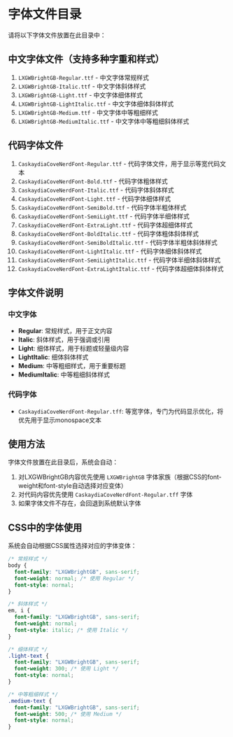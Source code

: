 # 字体文件目录

请将以下字体文件放置在此目录中：

## 中文字体文件（支持多种字重和样式）

1. `LXGWBrightGB-Regular.ttf` - 中文字体常规样式
2. `LXGWBrightGB-Italic.ttf` - 中文字体斜体样式
3. `LXGWBrightGB-Light.ttf` - 中文字体细体样式
4. `LXGWBrightGB-LightItalic.ttf` - 中文字体细体斜体样式
5. `LXGWBrightGB-Medium.ttf` - 中文字体中等粗细样式
6. `LXGWBrightGB-MediumItalic.ttf` - 中文字体中等粗细斜体样式

## 代码字体文件

1. `CaskaydiaCoveNerdFont-Regular.ttf` - 代码字体文件，用于显示等宽代码文本
2. `CaskaydiaCoveNerdFont-Bold.ttf` - 代码字体粗体样式
3. `CaskaydiaCoveNerdFont-Italic.ttf` - 代码字体斜体样式
4. `CaskaydiaCoveNerdFont-Light.ttf` - 代码字体细体样式
5. `CaskaydiaCoveNerdFont-SemiBold.ttf` - 代码字体半粗体样式
6. `CaskaydiaCoveNerdFont-SemiLight.ttf` - 代码字体半细体样式
7. `CaskaydiaCoveNerdFont-ExtraLight.ttf` - 代码字体超细体样式
8. `CaskaydiaCoveNerdFont-BoldItalic.ttf` - 代码字体粗体斜体样式
9. `CaskaydiaCoveNerdFont-SemiBoldItalic.ttf` - 代码字体半粗体斜体样式
10. `CaskaydiaCoveNerdFont-LightItalic.ttf` - 代码字体细体斜体样式
11. `CaskaydiaCoveNerdFont-SemiLightItalic.ttf` - 代码字体半细体斜体样式
12. `CaskaydiaCoveNerdFont-ExtraLightItalic.ttf` - 代码字体超细体斜体样式

## 字体文件说明

### 中文字体
- **Regular**: 常规样式，用于正文内容
- **Italic**: 斜体样式，用于强调或引用
- **Light**: 细体样式，用于标题或轻量级内容
- **LightItalic**: 细体斜体样式
- **Medium**: 中等粗细样式，用于重要标题
- **MediumItalic**: 中等粗细斜体样式

### 代码字体
- `CaskaydiaCoveNerdFont-Regular.tff`: 等宽字体，专门为代码显示优化，将优先用于显示monospace文本

## 使用方法

字体文件放置在此目录后，系统会自动：
1. 对LXGWBrightGB内容优先使用 `LXGWBrightGB` 字体家族（根据CSS的font-weight和font-style自动选择对应变体）
2. 对代码内容优先使用 `CaskaydiaCoveNerdFont-Regular.tff` 字体
3. 如果字体文件不存在，会回退到系统默认字体

## CSS中的字体使用

系统会自动根据CSS属性选择对应的字体变体：

```css
/* 常规样式 */
body {
  font-family: "LXGWBrightGB", sans-serif;
  font-weight: normal; /* 使用 Regular */
  font-style: normal;
}

/* 斜体样式 */
em, i {
  font-family: "LXGWBrightGB", sans-serif;
  font-weight: normal;
  font-style: italic; /* 使用 Italic */
}

/* 细体样式 */
.light-text {
  font-family: "LXGWBrightGB", sans-serif;
  font-weight: 300; /* 使用 Light */
  font-style: normal;
}

/* 中等粗细样式 */
.medium-text {
  font-family: "LXGWBrightGB", sans-serif;
  font-weight: 500; /* 使用 Medium */
  font-style: normal;
}
```
